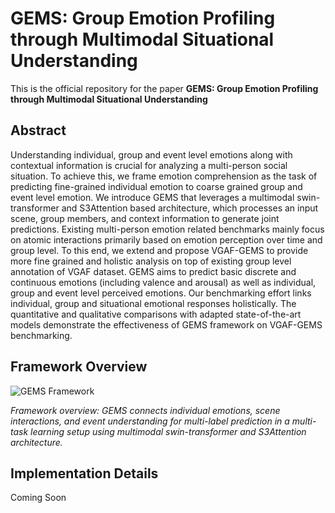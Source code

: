 # GEMS: Group Emotion Profiling through Multimodal Situational Understanding

This is the official repository for the paper **GEMS: Group Emotion Profiling through Multimodal Situational Understanding**

## Abstract

Understanding individual, group and event level emotions along with contextual information is crucial for analyzing a multi-person social situation. To achieve this, we frame emotion comprehension as the task of predicting fine-grained individual emotion to coarse grained group and event level emotion. We introduce GEMS that leverages a multimodal swin-transformer and S3Attention based architecture, which processes an input scene, group members, and context information to generate joint predictions. Existing multi-person emotion related benchmarks mainly focus on atomic interactions primarily based on emotion perception over time and group level. To this end, we extend and propose VGAF-GEMS to provide more fine grained and holistic analysis on top of existing group level annotation of VGAF dataset. GEMS aims to predict basic discrete and continuous emotions (including valence and arousal) as well as individual, group and event level perceived emotions. Our benchmarking effort links individual, group and situational emotional responses holistically. The quantitative and qualitative comparisons with adapted state-of-the-art models demonstrate the effectiveness of GEMS framework on VGAF-GEMS benchmarking.

## Framework Overview

![GEMS Framework](assets/fig1.png)

*Framework overview: GEMS connects individual emotions, scene interactions, and event understanding for multi-label prediction in a multi-task learning setup using multimodal swin-transformer and S3Attention architecture.*

## Implementation Details

Coming Soon
